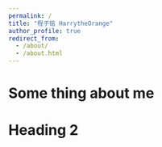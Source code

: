 ```yaml
---
permalink: /
title: "程子铭 HarrytheOrange"
author_profile: true
redirect_from: 
  - /about/
  - /about.html
---
```

Some thing about me
======

Heading 2
======


